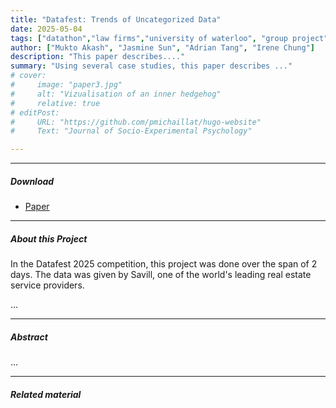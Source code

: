 ```yaml
---
title: "Datafest: Trends of Uncategorized Data" 
date: 2025-05-04
tags: ["datathon","law firms","university of waterloo", "group project","google api"]
author: ["Mukto Akash", "Jasmine Sun", "Adrian Tang", "Irene Chung"]
description: "This paper describes...." 
summary: "Using several case studies, this paper describes ..." 
# cover:
#     image: "paper3.jpg"
#     alt: "Vizualisation of an inner hedgehog"
#     relative: true
# editPost:
#     URL: "https://github.com/pmichaillat/hugo-website"
#     Text: "Journal of Socio-Experimental Psychology"

---
```


---

##### Download

+ [Paper](write_up.pdf)

---

##### About this Project

In the Datafest 2025 competition, this project was done over the span of 2 days. The data was given by Savill, one of the world's leading real estate service providers. 

...

---

##### Abstract

...

---

##### Related material
